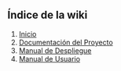 ## Índice de la wiki

1. [Inicio](Home)
2. [Documentación del Proyecto](Doc_PI)
3. [Manual de Despliegue](Manual_Despliegue)
4. [Manual de Usuario](Manual_Usuario)